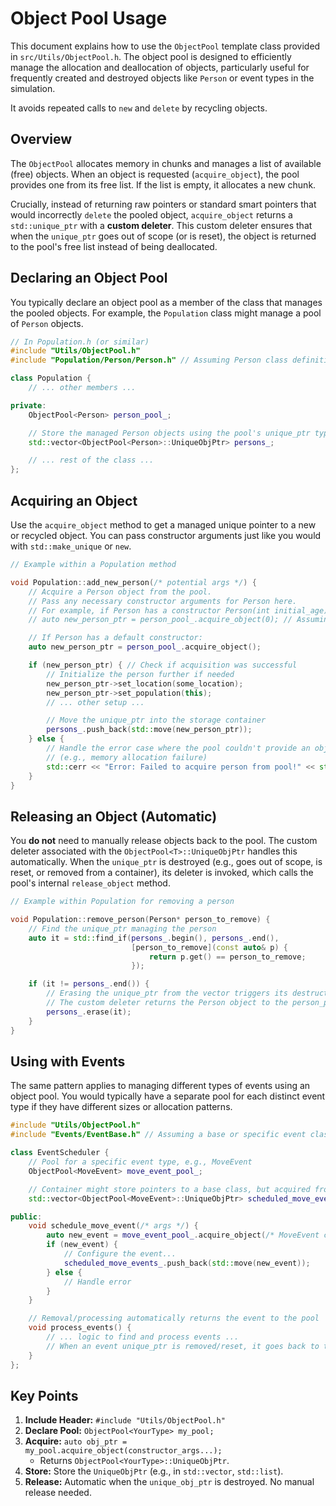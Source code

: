 # Object Pool Usage

This document explains how to use the `ObjectPool` template class provided in `src/Utils/ObjectPool.h`. The object pool is designed to efficiently manage the allocation and deallocation of objects, particularly useful for frequently created and destroyed objects like `Person` or event types in the simulation.

It avoids repeated calls to `new` and `delete` by recycling objects.

## Overview

The `ObjectPool` allocates memory in chunks and manages a list of available (free) objects. When an object is requested (`acquire_object`), the pool provides one from its free list. If the list is empty, it allocates a new chunk.

Crucially, instead of returning raw pointers or standard smart pointers that would incorrectly `delete` the pooled object, `acquire_object` returns a `std::unique_ptr` with a **custom deleter**. This custom deleter ensures that when the `unique_ptr` goes out of scope (or is reset), the object is returned to the pool's free list instead of being deallocated.

## Declaring an Object Pool

You typically declare an object pool as a member of the class that manages the pooled objects. For example, the `Population` class might manage a pool of `Person` objects.

```c++
// In Population.h (or similar)
#include "Utils/ObjectPool.h"
#include "Population/Person/Person.h" // Assuming Person class definition

class Population {
    // ... other members ...

private:
    ObjectPool<Person> person_pool_;

    // Store the managed Person objects using the pool's unique_ptr type
    std::vector<ObjectPool<Person>::UniqueObjPtr> persons_;

    // ... rest of the class ...
};
```

## Acquiring an Object

Use the `acquire_object` method to get a managed unique pointer to a new or recycled object. You can pass constructor arguments just like you would with `std::make_unique` or `new`.

```c++
// Example within a Population method

void Population::add_new_person(/* potential args */) {
    // Acquire a Person object from the pool.
    // Pass any necessary constructor arguments for Person here.
    // For example, if Person has a constructor Person(int initial_age):
    // auto new_person_ptr = person_pool_.acquire_object(0); // Assuming 0 is the initial age

    // If Person has a default constructor:
    auto new_person_ptr = person_pool_.acquire_object();

    if (new_person_ptr) { // Check if acquisition was successful
        // Initialize the person further if needed
        new_person_ptr->set_location(some_location);
        new_person_ptr->set_population(this);
        // ... other setup ...

        // Move the unique_ptr into the storage container
        persons_.push_back(std::move(new_person_ptr));
    } else {
        // Handle the error case where the pool couldn't provide an object
        // (e.g., memory allocation failure)
        std::cerr << "Error: Failed to acquire person from pool!" << std::endl;
    }
}
```

## Releasing an Object (Automatic)

You **do not** need to manually release objects back to the pool. The custom deleter associated with the `ObjectPool<T>::UniqueObjPtr` handles this automatically. When the `unique_ptr` is destroyed (e.g., goes out of scope, is reset, or removed from a container), its deleter is invoked, which calls the pool's internal `release_object` method.

```c++
// Example within Population for removing a person

void Population::remove_person(Person* person_to_remove) {
    // Find the unique_ptr managing the person
    auto it = std::find_if(persons_.begin(), persons_.end(),
                           [person_to_remove](const auto& p) {
                               return p.get() == person_to_remove;
                           });

    if (it != persons_.end()) {
        // Erasing the unique_ptr from the vector triggers its destructor.
        // The custom deleter returns the Person object to the person_pool_.
        persons_.erase(it);
    }
}
```

## Using with Events

The same pattern applies to managing different types of events using an object pool. You would typically have a separate pool for each distinct event type if they have different sizes or allocation patterns.

```c++
#include "Utils/ObjectPool.h"
#include "Events/EventBase.h" // Assuming a base or specific event class

class EventScheduler {
    // Pool for a specific event type, e.g., MoveEvent
    ObjectPool<MoveEvent> move_event_pool_;

    // Container might store pointers to a base class, but acquired from specific pools
    std::vector<ObjectPool<MoveEvent>::UniqueObjPtr> scheduled_move_events_;

public:
    void schedule_move_event(/* args */) {
        auto new_event = move_event_pool_.acquire_object(/* MoveEvent constructor args */);
        if (new_event) {
            // Configure the event...
            scheduled_move_events_.push_back(std::move(new_event));
        } else {
            // Handle error
        }
    }

    // Removal/processing automatically returns the event to the pool
    void process_events() {
        // ... logic to find and process events ...
        // When an event unique_ptr is removed/reset, it goes back to the pool.
    }
};

```

## Key Points

1.  **Include Header:** `#include "Utils/ObjectPool.h"`
2.  **Declare Pool:** `ObjectPool<YourType> my_pool;`
3.  **Acquire:** `auto obj_ptr = my_pool.acquire_object(constructor_args...);`
    *   Returns `ObjectPool<YourType>::UniqueObjPtr`.
4.  **Store:** Store the `UniqueObjPtr` (e.g., in `std::vector`, `std::list`).
5.  **Release:** Automatic when the `unique_obj_ptr` is destroyed. No manual release needed.
